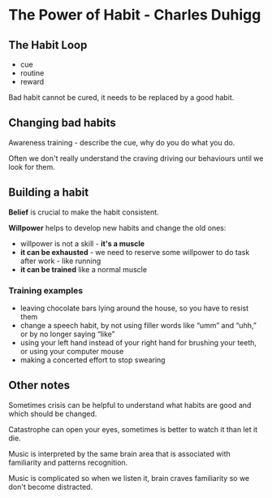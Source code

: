 # The Power of Habit - Charles Duhigg

## The Habit Loop

- cue
- routine
- reward

Bad habit cannot be cured, it needs to be replaced by a good habit.

## Changing bad habits

Awareness training - describe the cue, why do you do what you do.

Often we don't really understand the craving driving our behaviours until we look for them.

## Building a habit

**Belief** is crucial to make the habit consistent.

**Willpower** helps to develop new habits and change the old ones:

- willpower is not a skill - **it's a muscle**
- **it can be exhausted** - we need to reserve some willpower to do task after work - like running
- **it can be trained** like a normal muscle

### Training examples

- leaving chocolate bars lying around the house, so you have to resist them
- change a speech habit, by not using filler words like “umm” and “uhh,” or by no longer saying “like”
- using your left hand instead of your right hand for brushing your teeth, or using your computer mouse
- making a concerted effort to stop swearing

## Other notes

Sometimes crisis can be helpful to understand what habits are good and which should be changed.

Catastrophe can open your eyes, sometimes is better to watch it than let it die.

Music is interpreted by the same brain area that is associated with familiarity and patterns recognition.

Music is complicated so when we listen it, brain craves familiarity so we don't become distracted.
